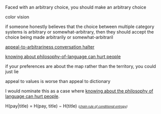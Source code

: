 Faced with an arbitrary choice, you should make an arbitrary choice

color vision

if someone honestly believes that the choice between multiple category systems is arbitrary or somewhat-arbitrary, then they should accept the choice being made arbitrarily or somewhat-arbitraril

[appeal-to-arbitrariness conversation halter](https://www.lesswrong.com/posts/wqmmv6NraYv4Xoeyj/conversation-halters)

[knowing about philosophy-of-language can hurt people](https://www.lesswrong.com/posts/AdYdLP2sRqPMoe8fb/knowing-about-biases-can-hurt-people)

if your preferences are about the map rather than the territory, you could just lie

appeal to values is worse than appeal to dictionary

I would nominate this as a case where [knowing about the philosophy of language can hurt people](https://www.lesswrong.com/posts/AdYdLP2sRqPMoe8fb/knowing-about-biases-can-hurt-people).

H(pay|title) = H(pay, title) − H(title) <span style="font-size: 70%;"><em>(<a href="https://en.wikipedia.org/wiki/Conditional_entropy#Chain_rule">chain rule of conditional entropy</a>)</em></span>
